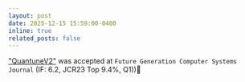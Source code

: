 ```yaml
---
layout: post
date: 2025-12-15 15:59:00-0400
inline: true
related_posts: false
---
```

<a href="https://www.sciencedirect.com/science/article/abs/pii/S0167739X25000135">"QuantuneV2"</a> was accepted at `Future Generation Computer Systems Journal` (IF: 6.2, JCR23 Top 9.4%, Q1)):tada:

